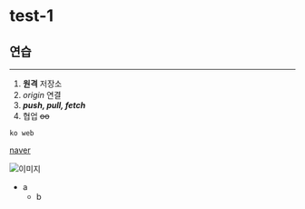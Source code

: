 # test-1
## 연습
---
1. **원격** 저장소
2. *origin* 연결
3. ***push, pull, fetch***
4. 협업 ~~oo~~

`ko web`

[naver](https://www.naver.com/, "네이버")

![이미지](http://kyrieko.dothome.co.kr/images/first.jpg)



- a
  - b
